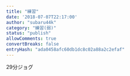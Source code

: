 ```yaml
---
title: "練習"
date: '2018-07-07T22:17:00'
author: "subaru44k"
category: "練習(弱)"
status: "publish"
allowComments: true
convertBreaks: false
entryHash: "ada0458afc60db1dc8c02a88a2c2efaf"
---
```

29分ジョグ
